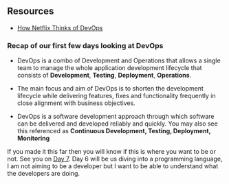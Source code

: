 




## Resources 

- [How Netflix Thinks of DevOps](https://www.youtube.com/watch?v=UTKIT6STSVM)

### Recap of our first few days looking at DevOps

- DevOps is a combo of Development and Operations that allows a single team to manage the whole application development lifecycle that consists of **Development**, **Testing**, **Deployment**, **Operations**. 

- The main focus and aim of DevOps is to shorten the development lifecycle while delivering features, fixes and functionality frequently in close alignment with business objectives. 

- DevOps is a software development approach through which software can be delivered and developed reliably and quickly. You may also see this referenced as **Continuous Development, Testing, Deployment, Monitoring**

If you made it this far then you will know if this is where you want to be or not. See you on [Day 7](day7.md). Day 6 will be us diving into a programming language, I am not aiming to be a developer but I want to be able to understand what the developers are doing.  